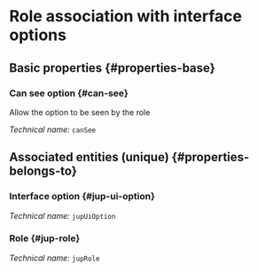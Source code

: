 # Role association with interface options
<!--- THIS FILE IS GENERATED PLEASE DO NOT EDIT IT DIRECTLY --->



<OH code="jupRoleToJupUiOption"/>


## Basic properties {#properties-base}

### Can see option {#can-see}

Allow the option to be seen by the role

*Technical name:* ```canSee```
<PH code="jupRoleToJupUiOption:canSee"/>


## Associated entities (unique) {#properties-belongs-to}

### Interface option {#jup-ui-option}



*Technical name:* ```jupUiOption```
<PH code="jupRoleToJupUiOption:jupUiOption"/>

### Role {#jup-role}



*Technical name:* ```jupRole```
<PH code="jupRoleToJupUiOption:jupRole"/>





